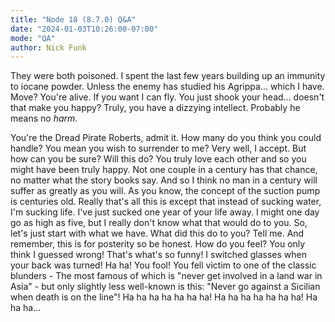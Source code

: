 ```yaml
---
title: "Node 18 (8.7.0) Q&A"
date: "2024-01-03T10:26:00-07:00"
mode: "QA"
author: Nick Funk
---
```


They were both poisoned. I spent the last few years building up an immunity to iocane powder. Unless the enemy has studied his Agrippa... which I have. Move? You're alive. If you want I can fly. You just shook your head... doesn't that make you happy? Truly, you have a dizzying intellect. Probably he means no *harm*.

You're the Dread Pirate Roberts, admit it. How many do you think you could handle? You mean you wish to surrender to me? Very well, I accept. But how can you be sure? Will this do? You truly love each other and so you might have been truly happy. Not one couple in a century has that chance, no matter what the story books say. And so I think no man in a century will suffer as greatly as you will. As you know, the concept of the suction pump is centuries old. Really that's all this is except that instead of sucking water, I'm sucking life. I've just sucked one year of your life away. I might one day go as high as five, but I really don't know what that would do to you. So, let's just start with what we have. What did this do to you? Tell me. And remember, this is for posterity so be honest. How do you feel? You only think I guessed wrong! That's what's so funny! I switched glasses when your back was turned! Ha ha! You fool! You fell victim to one of the classic blunders - The most famous of which is "never get involved in a land war in Asia" - but only slightly less well-known is this: "Never go against a Sicilian when death is on the line"! Ha ha ha ha ha ha ha! Ha ha ha ha ha ha ha! Ha ha ha...
